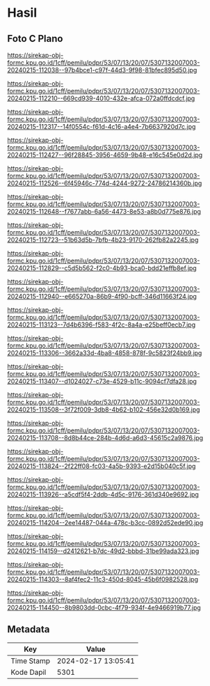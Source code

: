 # Hasil

## Foto C Plano

https://sirekap-obj-formc.kpu.go.id/1cff/pemilu/pdpr/53/07/13/20/07/5307132007003-20240215-112038--97b4bce1-c97f-44d3-9f98-81bfec895d50.jpg

https://sirekap-obj-formc.kpu.go.id/1cff/pemilu/pdpr/53/07/13/20/07/5307132007003-20240215-112210--669cd939-4010-432e-afca-072a0ffdcdcf.jpg

https://sirekap-obj-formc.kpu.go.id/1cff/pemilu/pdpr/53/07/13/20/07/5307132007003-20240215-112317--14f0554c-f61d-4c16-a4e4-7b6637920d7c.jpg

https://sirekap-obj-formc.kpu.go.id/1cff/pemilu/pdpr/53/07/13/20/07/5307132007003-20240215-112427--96f28845-3956-4659-9b48-e16c545e0d2d.jpg

https://sirekap-obj-formc.kpu.go.id/1cff/pemilu/pdpr/53/07/13/20/07/5307132007003-20240215-112526--6f45946c-774d-4244-9272-24786214360b.jpg

https://sirekap-obj-formc.kpu.go.id/1cff/pemilu/pdpr/53/07/13/20/07/5307132007003-20240215-112648--f7677abb-6a56-4473-8e53-a8b0d775e876.jpg

https://sirekap-obj-formc.kpu.go.id/1cff/pemilu/pdpr/53/07/13/20/07/5307132007003-20240215-112723--51b63d5b-7bfb-4b23-9170-262fb82a2245.jpg

https://sirekap-obj-formc.kpu.go.id/1cff/pemilu/pdpr/53/07/13/20/07/5307132007003-20240215-112829--c5d5b562-f2c0-4b93-bca0-bdd21effb8ef.jpg

https://sirekap-obj-formc.kpu.go.id/1cff/pemilu/pdpr/53/07/13/20/07/5307132007003-20240215-112940--e665270a-86b9-4f90-bcff-346d11663f24.jpg

https://sirekap-obj-formc.kpu.go.id/1cff/pemilu/pdpr/53/07/13/20/07/5307132007003-20240215-113123--7d4b6396-f583-4f2c-8a4a-e25beff0ecb7.jpg

https://sirekap-obj-formc.kpu.go.id/1cff/pemilu/pdpr/53/07/13/20/07/5307132007003-20240215-113306--3662a33d-4ba8-4858-878f-9c5823f24bb9.jpg

https://sirekap-obj-formc.kpu.go.id/1cff/pemilu/pdpr/53/07/13/20/07/5307132007003-20240215-113407--d1024027-c73e-4529-b11c-9094cf7dfa28.jpg

https://sirekap-obj-formc.kpu.go.id/1cff/pemilu/pdpr/53/07/13/20/07/5307132007003-20240215-113508--3f72f009-3db8-4b62-b102-456e32d0b169.jpg

https://sirekap-obj-formc.kpu.go.id/1cff/pemilu/pdpr/53/07/13/20/07/5307132007003-20240215-113708--8d8b44ce-284b-4d6d-a6d3-45615c2a9876.jpg

https://sirekap-obj-formc.kpu.go.id/1cff/pemilu/pdpr/53/07/13/20/07/5307132007003-20240215-113824--2f22ff08-fc03-4a5b-9393-e2d15b040c5f.jpg

https://sirekap-obj-formc.kpu.go.id/1cff/pemilu/pdpr/53/07/13/20/07/5307132007003-20240215-113926--a5cdf5f4-2ddb-4d5c-9176-361d340e9692.jpg

https://sirekap-obj-formc.kpu.go.id/1cff/pemilu/pdpr/53/07/13/20/07/5307132007003-20240215-114204--2ee14487-044a-478c-b3cc-0892d52ede90.jpg

https://sirekap-obj-formc.kpu.go.id/1cff/pemilu/pdpr/53/07/13/20/07/5307132007003-20240215-114159--d2412621-b7dc-49d2-bbbd-31be99ada323.jpg

https://sirekap-obj-formc.kpu.go.id/1cff/pemilu/pdpr/53/07/13/20/07/5307132007003-20240215-114303--8af4fec2-11c3-450d-8045-45b6f0982528.jpg

https://sirekap-obj-formc.kpu.go.id/1cff/pemilu/pdpr/53/07/13/20/07/5307132007003-20240215-114450--8b9803dd-0cbc-4f79-934f-4e9466919b77.jpg


## Metadata

| Key        | Value               |
| ---------- | ------------------- |
| Time Stamp | 2024-02-17 13:05:41 |
| Kode Dapil | 5301                |



